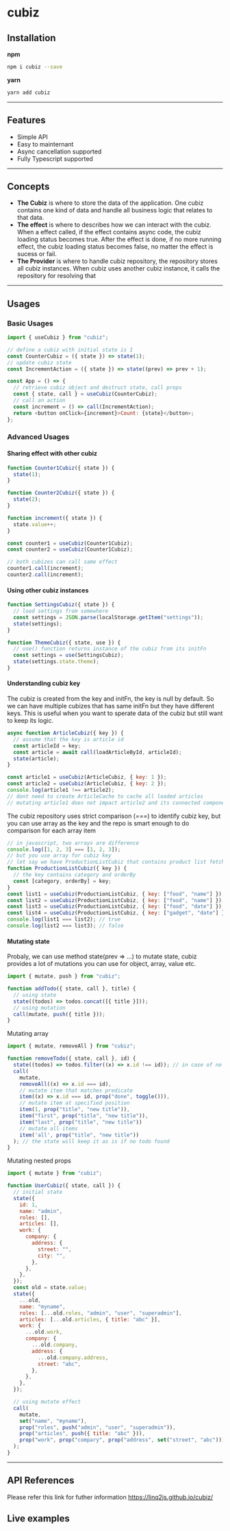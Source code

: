 # cubiz

## Installation

**npm**

```bash
npm i cubiz --save
```

**yarn**

```bash
yarn add cubiz
```

---

## Features

- Simple API
- Easy to mainternant
- Async cancellation supported
- Fully Typescript supported

---

## Concepts

- **The Cubiz** is where to store the data of the application. One cubiz contains one kind of data and handle all business logic that relates to that data.
- **The effect** is where to describes how we can interact with the cubiz. When a effect called, if the effect contains async code, the cubiz loading status becomes true. After the effect is done, if no more running effect, the cubiz loading status becomes false, no matter the effect is sucess or fail.
- **The Provider** is where to handle cubiz repository, the repository stores all cubiz instances. When cubiz uses another cubiz instance, it calls the repository for resolving that

---

## Usages

### Basic Usages

```js
import { useCubiz } from "cubiz";

// define a cubiz with initial state is 1
const CounterCubiz = ({ state }) => state(1);
// update cubiz state
const IncrementAction = ({ state }) => state((prev) => prev + 1);

const App = () => {
  // retrieve cubiz object and destruct state, call props
  const { state, call } = useCubiz(CounterCubiz);
  // call an action
  const increment = () => call(IncrementAction);
  return <button onClick={increment}>Count: {state}</button>;
};
```

### Advanced Usages

#### Sharing effect with other cubiz

```js
function Counter1Cubiz({ state }) {
  state(1);
}

function Counter2Cubiz({ state }) {
  state(2);
}

function increment({ state }) {
  state.value++;
}

const counter1 = useCubiz(Counter1Cubiz);
const counter2 = useCubiz(Counter1Cubiz);

// both cubizes can call same effect
counter1.call(increment);
counter2.call(increment);
```

#### Using other cubiz instances

```js
function SettingsCubiz({ state }) {
  // load settings from somewhere
  const settings = JSON.parse(localStorage.getItem("settings"));
  state(settings);
}

function ThemeCubiz({ state, use }) {
  // use() function returns instance of the cubiz from its initFn
  const settings = use(SettingsCubiz);
  state(settings.state.theme);
}
```

#### Understanding cubiz key

The cubiz is created from the key and initFn, the key is null by default.
So we can have multiple cubizes that has same initFn but they have different keys.
This is useful when you want to sperate data of the cubiz but still want to keep its logic.

```js
async function ArticleCubiz({ key }) {
  // assume that the key is article id
  const articleId = key;
  const article = await call(loadArticleById, articleId);
  state(article);
}

const article1 = useCubiz(ArticleCubiz, { key: 1 });
const article2 = useCubiz(ArticleCubiz, { key: 2 });
console.log(article1 !== article2);
// dont need to create ArticleCache to cache all loaded articles
// mutating article1 does not impact article2 and its connected components
```

The cubiz repository uses strict comparison (===) to identify cubiz key,
but you can use array as the key and the repo is smart enough to do comparison for each array item

```js
// in javascript, two arrays are difference
console.log([1, 2, 3] === [1, 2, 3]);
// but you use array for cubiz key
// let say we have ProductionListCubiz that contains product list fetching logic
function ProductionListCubiz({ key }) {
  // the key contains category and orderBy
  const [category, orderBy] = key;
}
const list1 = useCubiz(ProductionListCubiz, { key: ["food", "name"] });
const list2 = useCubiz(ProductionListCubiz, { key: ["food", "name"] });
const list3 = useCubiz(ProductionListCubiz, { key: ["food", "date"] });
const list4 = useCubiz(ProductionListCubiz, { key: ["gadget", "date"] });
console.log(list1 === list2); // true
console.log(list2 === list3); // false
```

#### Mutating state

Probaly, we can use method state(prev => ...) to mutate state, cubiz provides a lot of mutations you can use for object, array, value etc.

```js
import { mutate, push } from "cubiz";

function addTodo({ state, call }, title) {
  // using state
  state((todos) => todos.concat([{ title }]));
  // using mutation
  call(mutate, push({ title }));
}
```

Mutating array

```js
import { mutate, removeAll } from "cubiz";

function removeTodo({ state, call }, id) {
  state((todos) => todos.filter((x) => x.id !== id)); // in case of no todo found, the state is still created
  call(
    mutate,
    removeAll((x) => x.id === id),
    // mutate item that matches predicate
    item((x) => x.id === id, prop("done", toggle())),
    // mutate item at specified position
    item(1, prop("title", "new title")),
    item("first", prop("title", "new title")),
    item("last", prop("title", "new title"))
    // mutate all items
    item('all', prop("title", "new title"))
  ); // the state will keep it as is if no todo found
}
```

Mutating nested props

```js
import { mutate } from "cubiz";

function UserCubiz({ state, call }) {
  // initial state
  state({
    id: 1,
    name: "admin",
    roles: [],
    articles: [],
    work: {
      company: {
        address: {
          street: "",
          city: "",
        },
      },
    },
  });
  const old = state.value;
  state({
    ...old,
    name: "myname",
    roles: [...old.roles, "admin", "user", "superadmin"],
    articles: [...old.articles, { title: "abc" }],
    work: {
      ...old.work,
      company: {
        ...old.company,
        address: {
          ...old.company.address,
          street: "abc",
        },
      },
    },
  });

  // using mutate effect
  call(
    mutate,
    set("name", "myname"),
    prop("roles", push("admin", "user", "superadmin")),
    prop("articles", push({ title: "abc" })),
    prop("work", prop("compary", prop("address", set("street", "abc"))))
  );
}
```

---

## API References

Please refer this link for futher information https://linq2js.github.io/cubiz/

## Live examples
